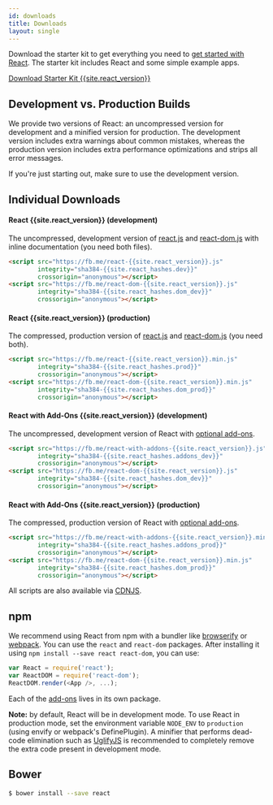 ```yaml
---
id: downloads
title: Downloads
layout: single
---
```

Download the starter kit to get everything you need to
[get started with React](/react/docs/getting-started.html). The starter kit includes React and some simple example apps.

<div class="buttons-unit downloads">
  <a href="/react/downloads/react-{{site.react_version}}.zip" class="button">
    Download Starter Kit {{site.react_version}}
  </a>
</div>

## Development vs. Production Builds

We provide two versions of React: an uncompressed version for development and a minified version for production. The development version includes extra warnings about common mistakes, whereas the production version includes extra performance optimizations and strips all error messages.

If you're just starting out, make sure to use the development version.

## Individual Downloads

#### React {{site.react_version}} (development)
The uncompressed, development version of [react.js](https://fb.me/react-{{site.react_version}}.js) and [react-dom.js](https://fb.me/react-dom-{{site.react_version}}.js) with inline documentation (you need both files).

```html
<script src="https://fb.me/react-{{site.react_version}}.js"
        integrity="sha384-{{site.react_hashes.dev}}"
        crossorigin="anonymous"></script>
<script src="https://fb.me/react-dom-{{site.react_version}}.js"
        integrity="sha384-{{site.react_hashes.dom_dev}}"
        crossorigin="anonymous"></script>
```

#### React {{site.react_version}} (production)
The compressed, production version of [react.js](https://fb.me/react-{{site.react_version}}.min.js) and [react-dom.js](https://fb.me/react-dom-{{site.react_version}}.min.js) (you need both).

```html
<script src="https://fb.me/react-{{site.react_version}}.min.js"
        integrity="sha384-{{site.react_hashes.prod}}"
        crossorigin="anonymous"></script>
<script src="https://fb.me/react-dom-{{site.react_version}}.min.js"
        integrity="sha384-{{site.react_hashes.dom_prod}}"
        crossorigin="anonymous"></script>
```

#### React with Add-Ons {{site.react_version}} (development)
The uncompressed, development version of React with [optional add-ons](/react/docs/addons.html).

```html
<script src="https://fb.me/react-with-addons-{{site.react_version}}.js"
        integrity="sha384-{{site.react_hashes.addons_dev}}"
        crossorigin="anonymous"></script>
<script src="https://fb.me/react-dom-{{site.react_version}}.js"
        integrity="sha384-{{site.react_hashes.dom_dev}}"
        crossorigin="anonymous"></script>
```

#### React with Add-Ons {{site.react_version}} (production)
The compressed, production version of React with [optional add-ons](/react/docs/addons.html).

```html
<script src="https://fb.me/react-with-addons-{{site.react_version}}.min.js"
        integrity="sha384-{{site.react_hashes.addons_prod}}"
        crossorigin="anonymous"></script>
<script src="https://fb.me/react-dom-{{site.react_version}}.min.js"
        integrity="sha384-{{site.react_hashes.dom_prod}}"
        crossorigin="anonymous"></script>
```

All scripts are also available via [CDNJS](https://cdnjs.com/libraries/react/).

## npm

We recommend using React from npm with a bundler like [browserify](http://browserify.org/) or [webpack](https://webpack.github.io/). You can use the `react` and `react-dom` packages. After installing it using `npm install --save react react-dom`, you can use:

```js
var React = require('react');
var ReactDOM = require('react-dom');
ReactDOM.render(<App />, ...);
```

Each of the [add-ons](/react/docs/addons.html) lives in its own package.

**Note:** by default, React will be in development mode. To use React in production mode, set the environment variable `NODE_ENV` to `production` (using envify or webpack's DefinePlugin). A minifier that performs dead-code elimination such as [UglifyJS](https://github.com/mishoo/UglifyJS2) is recommended to completely remove the extra code present in development mode.

## Bower

```sh
$ bower install --save react
```
